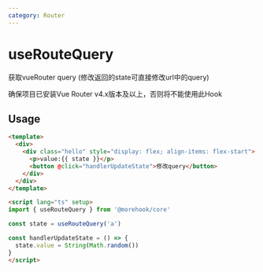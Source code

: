 ```yaml
---
category: Router
---
```


# useRouteQuery

获取vueRouter query (修改返回的state可直接修改url中的query)

确保项目已安装Vue Router v4.x版本及以上，否则将不能使用此Hook

## Usage

```html
<template>
  <div>
    <div class="hello" style="display: flex; align-items: flex-start">
      <p>value:{{ state }}</p>
      <button @click="handlerUpdateState">修改query</button>
    </div>
  </div>
</template>

<script lang="ts" setup>
import { useRouteQuery } from '@morehook/core'

const state = useRouteQuery('a')

const handlerUpdateState = () => {
  state.value = String(Math.random())
}
</script>
```